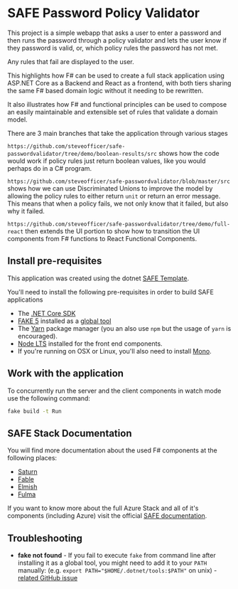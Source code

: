 # SAFE Password Policy Validator

This project is a simple webapp that asks a user to enter a password and then runs the password through a policy validator and lets the user know if they password is valid, or, which policy rules the password has not met.

Any rules that fail are displayed to the user.

This highlights how F# can be used to create a full stack application using ASP.NET Core as a Backend and React as a frontend, with both tiers sharing the same F# based domain logic without it needing to be rewritten.

It also illustrates how F# and functional principles can be used to compose an easily maintainable and extensible set of rules that validate a domain model.


There are 3 main branches that take the application through various stages

`https://github.com/steveofficer/safe-passwordvalidator/tree/demo/boolean-results/src` shows how the code would work if policy rules just return boolean values, like you would perhaps do in a C# program.

`https://github.com/steveofficer/safe-passwordvalidator/blob/master/src` shows how we can use Discriminated Unions to improve the model by allowing the policy rules to either return `unit` or return an error message. This means that when a policy fails, we not only know that it failed, but also why it failed.

`https://github.com/steveofficer/safe-passwordvalidator/tree/demo/full-react` then extends the UI portion to show how to transition the UI components from F# functions to React Functional Components.


## Install pre-requisites

This application was created using the dotnet [SAFE Template](https://safe-stack.github.io/docs/template-overview/).

You'll need to install the following pre-requisites in order to build SAFE applications

* The [.NET Core SDK](https://www.microsoft.com/net/download)
* [FAKE 5](https://fake.build/) installed as a [global tool](https://fake.build/fake-gettingstarted.html#Install-FAKE)
* The [Yarn](https://yarnpkg.com/lang/en/docs/install/) package manager (you an also use `npm` but the usage of `yarn` is encouraged).
* [Node LTS](https://nodejs.org/en/download/) installed for the front end components.
* If you're running on OSX or Linux, you'll also need to install [Mono](https://www.mono-project.com/docs/getting-started/install/).

## Work with the application

To concurrently run the server and the client components in watch mode use the following command:

```bash
fake build -t Run
```


## SAFE Stack Documentation

You will find more documentation about the used F# components at the following places:

* [Saturn](https://saturnframework.org/docs/)
* [Fable](https://fable.io/docs/)
* [Elmish](https://elmish.github.io/elmish/)
* [Fulma](https://fulma.github.io/Fulma/)

If you want to know more about the full Azure Stack and all of it's components (including Azure) visit the official [SAFE documentation](https://safe-stack.github.io/docs/).

## Troubleshooting

* **fake not found** - If you fail to execute `fake` from command line after installing it as a global tool, you might need to add it to your `PATH` manually: (e.g. `export PATH="$HOME/.dotnet/tools:$PATH"` on unix) - [related GitHub issue](https://github.com/dotnet/cli/issues/9321)
